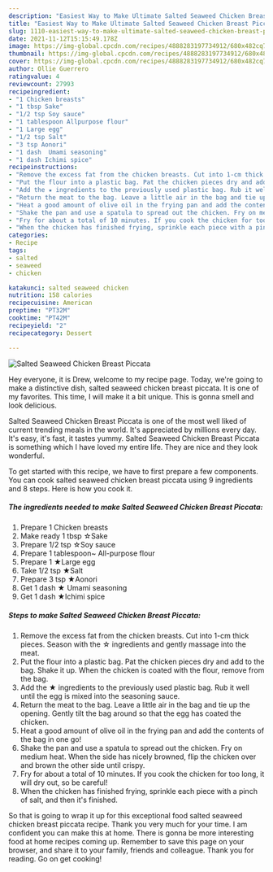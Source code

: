 ```yaml
---
description: "Easiest Way to Make Ultimate Salted Seaweed Chicken Breast Piccata"
title: "Easiest Way to Make Ultimate Salted Seaweed Chicken Breast Piccata"
slug: 1110-easiest-way-to-make-ultimate-salted-seaweed-chicken-breast-piccata
date: 2021-11-12T15:15:49.178Z
image: https://img-global.cpcdn.com/recipes/4888283197734912/680x482cq70/salted-seaweed-chicken-breast-piccata-recipe-main-photo.jpg
thumbnail: https://img-global.cpcdn.com/recipes/4888283197734912/680x482cq70/salted-seaweed-chicken-breast-piccata-recipe-main-photo.jpg
cover: https://img-global.cpcdn.com/recipes/4888283197734912/680x482cq70/salted-seaweed-chicken-breast-piccata-recipe-main-photo.jpg
author: Ollie Guerrero
ratingvalue: 4
reviewcount: 27993
recipeingredient:
- "1 Chicken breasts"
- "1 tbsp Sake"
- "1/2 tsp Soy sauce"
- "1 tablespoon Allpurpose flour"
- "1 Large egg"
- "1/2 tsp Salt"
- "3 tsp Aonori"
- "1 dash  Umami seasoning"
- "1 dash Ichimi spice"
recipeinstructions:
- "Remove the excess fat from the chicken breasts. Cut into 1-cm thick pieces. Season with the ☆ ingredients and gently massage into the meat."
- "Put the flour into a plastic bag. Pat the chicken pieces dry and add to the bag. Shake it up. When the chicken is coated with the flour, remove from the bag."
- "Add the ★ ingredients to the previously used plastic bag. Rub it well until the egg is mixed into the seasoning sauce."
- "Return the meat to the bag. Leave a little air in the bag and tie up the opening. Gently tilt the bag around so that the egg has coated the chicken."
- "Heat a good amount of olive oil in the frying pan and add the contents of the bag in one go!"
- "Shake the pan and use a spatula to spread out the chicken. Fry on medium heat. When the side has nicely browned, flip the chicken over and brown the other side until crispy."
- "Fry for about a total of 10 minutes. If you cook the chicken for too long, it will dry out, so be careful!"
- "When the chicken has finished frying, sprinkle each piece with a pinch of salt, and then it&#39;s finished."
categories:
- Recipe
tags:
- salted
- seaweed
- chicken

katakunci: salted seaweed chicken 
nutrition: 158 calories
recipecuisine: American
preptime: "PT32M"
cooktime: "PT42M"
recipeyield: "2"
recipecategory: Dessert

---
```



![Salted Seaweed Chicken Breast Piccata](https://img-global.cpcdn.com/recipes/4888283197734912/680x482cq70/salted-seaweed-chicken-breast-piccata-recipe-main-photo.jpg)

Hey everyone, it is Drew, welcome to my recipe page. Today, we're going to make a distinctive dish, salted seaweed chicken breast piccata. It is one of my favorites. This time, I will make it a bit unique. This is gonna smell and look delicious.

Salted Seaweed Chicken Breast Piccata is one of the most well liked of current trending meals in the world. It's appreciated by millions every day. It's easy, it's fast, it tastes yummy. Salted Seaweed Chicken Breast Piccata is something which I have loved my entire life. They are nice and they look wonderful.




To get started with this recipe, we have to first prepare a few components. You can cook salted seaweed chicken breast piccata using 9 ingredients and 8 steps. Here is how you cook it.

<!--inarticleads1-->

##### The ingredients needed to make Salted Seaweed Chicken Breast Piccata:

1. Prepare 1 Chicken breasts
1. Make ready 1 tbsp ☆Sake
1. Prepare 1/2 tsp ☆Soy sauce
1. Prepare 1 tablespoon~ All-purpose flour
1. Prepare 1 ★Large egg
1. Take 1/2 tsp ★Salt
1. Prepare 3 tsp ★Aonori
1. Get 1 dash ★ Umami seasoning
1. Get 1 dash ★Ichimi spice




<!--inarticleads2-->

##### Steps to make Salted Seaweed Chicken Breast Piccata:

1. Remove the excess fat from the chicken breasts. Cut into 1-cm thick pieces. Season with the ☆ ingredients and gently massage into the meat.
1. Put the flour into a plastic bag. Pat the chicken pieces dry and add to the bag. Shake it up. When the chicken is coated with the flour, remove from the bag.
1. Add the ★ ingredients to the previously used plastic bag. Rub it well until the egg is mixed into the seasoning sauce.
1. Return the meat to the bag. Leave a little air in the bag and tie up the opening. Gently tilt the bag around so that the egg has coated the chicken.
1. Heat a good amount of olive oil in the frying pan and add the contents of the bag in one go!
1. Shake the pan and use a spatula to spread out the chicken. Fry on medium heat. When the side has nicely browned, flip the chicken over and brown the other side until crispy.
1. Fry for about a total of 10 minutes. If you cook the chicken for too long, it will dry out, so be careful!
1. When the chicken has finished frying, sprinkle each piece with a pinch of salt, and then it&#39;s finished.




So that is going to wrap it up for this exceptional food salted seaweed chicken breast piccata recipe. Thank you very much for your time. I am confident you can make this at home. There is gonna be more interesting food at home recipes coming up. Remember to save this page on your browser, and share it to your family, friends and colleague. Thank you for reading. Go on get cooking!
